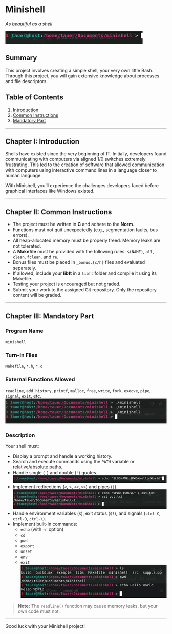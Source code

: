 # Minishell  
_As beautiful as a shell_  

![prompt](https://github.com/ftTower/ftTower/blob/main/assets/minishell/prompt.png)

## Summary  
This project involves creating a simple shell, your very own little Bash. Through this project, you will gain extensive knowledge about processes and file descriptors.  


## Table of Contents  
1. [Introduction](#introduction)  
2. [Common Instructions](#common-instructions)  
3. [Mandatory Part](#mandatory-part)  

---

## Chapter I: Introduction  
Shells have existed since the very beginning of IT. Initially, developers found communicating with computers via aligned 1/0 switches extremely frustrating. This led to the creation of software that allowed communication with computers using interactive command lines in a language closer to human language.  

With Minishell, you’ll experience the challenges developers faced before graphical interfaces like Windows existed.  

---

## Chapter II: Common Instructions  
- The project must be written in **C** and adhere to the **Norm**.  
- Functions must not quit unexpectedly (e.g., segmentation faults, bus errors).  
- All heap-allocated memory must be properly freed. Memory leaks are not tolerated.  
- A **Makefile** must be provided with the following rules: `$(NAME)`, `all`, `clean`, `fclean`, and `re`.  
- Bonus files must be placed in `_bonus.{c/h}` files and evaluated separately.  
- If allowed, include your **libft** in a `libft` folder and compile it using its Makefile.  
- Testing your project is encouraged but not graded.  
- Submit your work to the assigned Git repository. Only the repository content will be graded.  

---

## Chapter III: Mandatory Part  
### Program Name  
`minishell`  

### Turn-in Files  
`Makefile`, `*.h`, `*.c`  

### External Functions Allowed  
`readline`, `add_history`, `printf`, `malloc`, `free`, `write`, `fork`, `execve`, `pipe`, `signal`, `exit`, etc.  
![shlvl](https://github.com/ftTower/ftTower/blob/main/assets/minishell/shell_lvl.png)

### Description  
Your shell must:  
- Display a prompt and handle a working history.  
- Search and execute commands using the `PATH` variable or relative/absolute paths.  
- Handle single (`'`) and double (`"`) quotes.
![env_var](https://github.com/ftTower/ftTower/blob/main/assets/minishell/cat_var.png)
- Implement redirections (`<`, `>`, `<<`, `>>`) and pipes (`|`).  
![redirection](https://github.com/ftTower/ftTower/blob/main/assets/minishell/redirection.png)
- Handle environment variables (`$`), exit status (`$?`), and signals (`ctrl-C`, `ctrl-D`, `ctrl-\`).  
- Implement built-in commands:  
    - `echo` (with `-n` option)  
    - `cd`  
    - `pwd`  
    - `export`  
    - `unset`  
    - `env`  
    - `exit`  
![basic commands](https://github.com/ftTower/ftTower/blob/main/assets/minishell/basic_commands.png)

> **Note:** The `readline()` function may cause memory leaks, but your own code must not.  

---

Good luck with your Minishell project!  